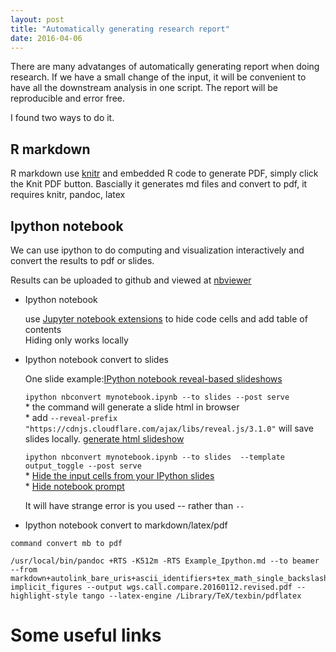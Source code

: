 ```yaml
---
layout: post
title: "Automatically generating research report"
date: 2016-04-06
---
```



There are many advatanges of automatically generating report when doing research. 
If we have a small change of the input, it will be convenient to have all the downstream analysis in one script.
The report will be reproducible and error free.

I found two ways to do it.

## R markdown 
R markdown use [knitr](http://yihui.name/knitr/) and embedded R code to generate PDF, simply click the Knit PDF button. 
Bascially it generates md files and convert to pdf, it requires knitr, pandoc, latex



## Ipython notebook

We can use ipython to do computing and visualization interactively and convert the results to pdf or slides.

Results can be uploaded to github and viewed at [nbviewer](http://nbviewer.jupyter.org/)

- Ipython notebook

   use [Jupyter notebook extensions](https://github.com/ipython-contrib/IPython-notebook-extensions) to hide code cells and add table of contents  
   Hiding only works locally

- Ipython notebook convert to slides

   One slide example:[IPython notebook reveal-based slideshows](http://www.slideviper.oquanta.info/tutorial/slideshow_tutorial_slides.html#/)  

   ```ipython nbconvert mynotebook.ipynb --to slides --post serve```     
      * the command will generate a slide html in browser  
      * add ```--reveal-prefix "https://cdnjs.cloudflare.com/ajax/libs/reveal.js/3.1.0"``` will save slides locally. [generate html slideshow](http://stackoverflow.com/questions/20441848/how-do-i-separate-slides-when-exporting-an-ipython-notebook-to-reveal-js)

   ```ipython nbconvert mynotebook.ipynb --to slides  --template output_toggle --post serve```  
      * [Hide the input cells from your IPython slides](http://www.damian.oquanta.info/posts/hide-the-input-cells-from-your-ipython-slides.html)  
      * [Hide notebook prompt](http://stackoverflow.com/questions/32358778/hide-ipython-notebook-prompt)  
   
   It will have strange error is you used -- rather than ```--```
- Ipython notebook convert to markdown/latex/pdf

``` 
command convert mb to pdf 

/usr/local/bin/pandoc +RTS -K512m -RTS Example_Ipython.md --to beamer --from markdown+autolink_bare_uris+ascii_identifiers+tex_math_single_backslash-implicit_figures --output wgs.call.compare.20160112.revised.pdf --highlight-style tango --latex-engine /Library/TeX/texbin/pdflatex

```

# Some useful links


